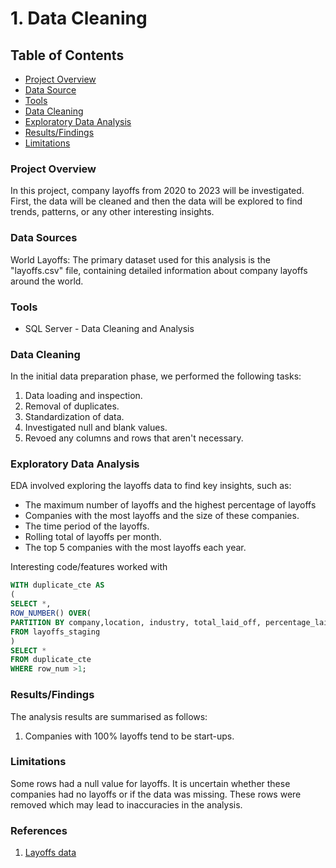 # 1. Data Cleaning 

## Table of Contents

- [Project Overview](#project-overview)
- [Data Source](data-source)
- [Tools](tools)
- [Data Cleaning](data-cleaning)
- [Exploratory Data Analysis](exploratory-data-analysis)
- [Results/Findings](results/findings)
- [Limitations](limitations)


### Project Overview 

In this project, company layoffs from 2020 to 2023 will be investigated. First, the data will be cleaned and then the data will be explored to find trends, patterns, or any other interesting insights.  

### Data Sources 

World Layoffs: The primary dataset used for this analysis is the "layoffs.csv" file, containing detailed information about company layoffs around the world. 

### Tools

- SQL Server - Data Cleaning and Analysis


### Data Cleaning 

In the initial data preparation phase, we performed the following tasks: 
1. Data loading and inspection.
2. Removal of duplicates.
3. Standardization of data.
4. Investigated null and blank values.
5. Revoed any columns and rows that aren't necessary.

### Exploratory Data Analysis

EDA involved exploring the layoffs data to find key insights, such as:

- The maximum number of layoffs and the highest percentage of layoffs
- Companies with the most layoffs and the size of these companies.
- The time period of the layoffs.
- Rolling total of layoffs per month.
- The top 5 companies with the most layoffs each year.

Interesting code/features worked with

```sql
WITH duplicate_cte AS 
(
SELECT *,
ROW_NUMBER() OVER(
PARTITION BY company,location, industry, total_laid_off, percentage_laid_off, `date`, stage, country, funds_raised_millions) AS row_num
FROM layoffs_staging
)
SELECT *
FROM duplicate_cte 
WHERE row_num >1;	
```

### Results/Findings

The analysis results are summarised as follows:
1. Companies with 100% layoffs tend to be start-ups.


### Limitations 

Some rows had a null value for layoffs. It is uncertain whether these companies had no layoffs or if the data was missing. These rows were removed which may lead to inaccuracies in the analysis. 

### References 

1. [Layoffs data](https://www.kaggle.com/datasets/swaptr/layoffs-2022)


